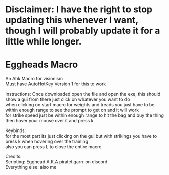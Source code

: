 # Disclaimer: I have the right to stop updating this whenever I want, though I will probably update it for a little while longer.<br />
# Eggheads Macro<br />
An Ahk Macro for visionism<br />
Must have AutoHotKey Version 1 for this to work<br />


Instructions:
 Once downloaded open the file and open the exe, this should show a gui from there just click on whatever you want to do<br />
 when clicking on start macro for weights and treads you just have to be within enough range to see the prompt to get on and it will work<br />
 for strike speed just be within enough range to hit the bag and buy the thing then hover your mouse over it and press k<br />

Keybinds:<br />
 for the most part its just clicking on the gui but with strikings you have to press k when hovering over the training<br />
 also you can press L to close the entire macro<br />

Credits:<br />
 Scripting: Egghead A.K.A piratetigarrr on discord<br />
 Everything else: also me<br />
